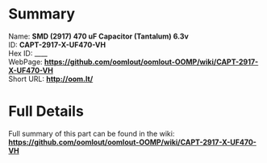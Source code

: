 
Summary
=================
  
Name: __SMD (2917) 470 uF Capacitor (Tantalum) 6.3v__    
ID: __CAPT-2917-X-UF470-VH__   
Hex ID: ____   
WebPage: __https://github.com/oomlout/oomlout-OOMP/wiki/CAPT-2917-X-UF470-VH__   
Short URL: __http://oom.lt/__   

Full Details
==========================
Full summary of this part can be found in the wiki:   
__https://github.com/oomlout/oomlout-OOMP/wiki/CAPT-2917-X-UF470-VH__    

